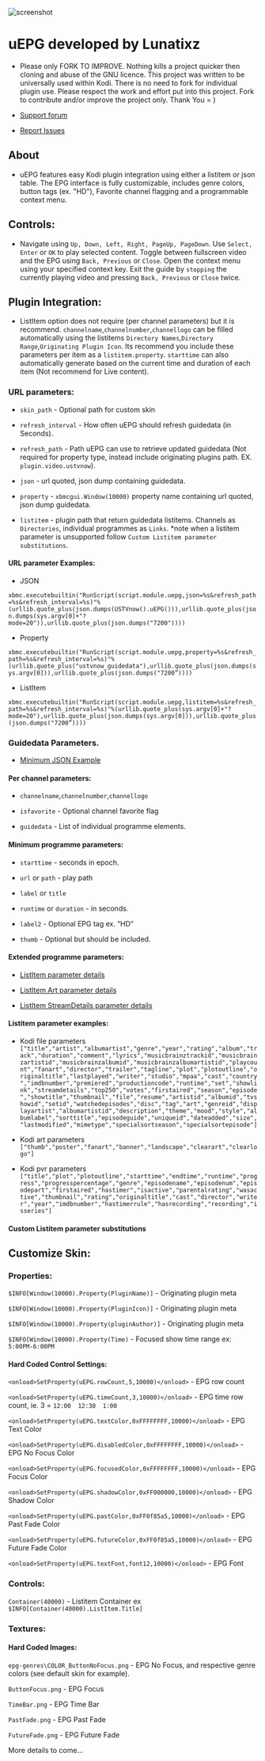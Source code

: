 ![screenshot](https://github.com/Lunatixz/XBMC_Addons/raw/master/script.module.uepg/resources/images/icon.png)
# uEPG developed by Lunatixz

- Please only FORK TO IMPROVE. Nothing kills a project quicker then cloning and abuse of the GNU licence. This project was written to be universally used within Kodi. There is no need to fork for individual plugin use. Please respect the work and effort put into this project. Fork to contribute and/or improve the project only. Thank You = )

- [Support forum](https://forum.kodi.tv/showthread.php?tid=321231)
- [Report Issues](https://github.com/Lunatixz/XBMC_Addons/issues/new)

## About

- uEPG features easy Kodi plugin integration using either a listitem or json table. 
The EPG interface is fully customizable, includes genre colors, button tags (ex. "HD"), Favorite channel flagging and a programmable context menu.

## Controls:

- Navigate using `Up, Down, Left, Right, PageUp, PageDown`. Use `Select, Enter` or `OK` to play selected content. Toggle between fullscreen video and the EPG using `Back, Previous` or `Close`. Open the context menu using your specified context key. Exit the guide by `stopping` the currently playing video and pressing  `Back, Previous` or `Close` twice.

## Plugin Integration:

- ListItem option does not require (per channel parameters) but it is recommend. `channelname`,`channelnumber`,`channellogo` can be filled automatically using the listitems `Directory Names`,`Directory Range`,`Originating Plugin Icon`. Its recommend you include these parameters per item as a `listitem.property`. `starttime` can also automatically generate based on the current time and duration of each item (Not recommend for Live content).

### URL parameters:

- `skin_path` - Optional path for custom skin

- `refresh_interval` - How often uEPG should refresh guidedata (in Seconds).

- `refresh_path` - Path uEPG can use to retrieve updated guidedata (Not required for property type, instead include originating plugins path. EX. `plugin.video.ustvnow`).
 
- `json` - url quoted, json dump containing guidedata.

- `property` - `xbmcgui.Window(10000)` property name containing url quoted, json dump guidedata.

- `listitem` - plugin path that return guidedata listitems. Channels as `Directories`, individual programmes as `Links`. *note when a listitem parameter is unsupported follow `Custom Listitem parameter substitutions`.


#### URL parameter Examples:

- JSON

`xbmc.executebuiltin("RunScript(script.module.uepg,json=%s&refresh_path=%s&refresh_interval=%s)"%(urllib.quote_plus(json.dumps(USTVnow().uEPG())),urllib.quote_plus(json.dumps(sys.argv[0]+"?mode=20")),urllib.quote_plus(json.dumps("7200"))))`

- Property

`xbmc.executebuiltin("RunScript(script.module.uepg,property=%s&refresh_path=%s&refresh_interval=%s)"%(urllib.quote_plus("ustvnow_guidedata"),urllib.quote_plus(json.dumps(sys.argv[0])),urllib.quote_plus(json.dumps("7200”))))`

- ListItem

`xbmc.executebuiltin("RunScript(script.module.uepg,listitem=%s&refresh_path=%s&refresh_interval=%s)"%(urllib.quote_plus(sys.argv[0]+"?mode=20"),urllib.quote_plus(json.dumps(sys.argv[0])),urllib.quote_plus(json.dumps("7200”))))`

### Guidedata Parameters. 

- [Minimum JSON Example](https://github.com/Lunatixz/XBMC_Addons/raw/master/script.module.uepg/resources/example.json)

#### Per channel parameters:

- `channelname`,`channelnumber`,`channellogo`

- `isfavorite` - Optional channel favorite flag

- `guidedata`  - List of individual programme elements.

#### Minimum programme parameters:

- `starttime` - seconds in epoch.

- `url` or `path` - play path

- `label` or `title`

- `runtime` or `duration` - in seconds.

- `label2` - Optional EPG tag ex. “HD”

- `thumb`  - Optional but should be included.

#### Extended programme parameters:

- [ListItem parameter details](https://codedocs.xyz/xbmc/xbmc/group__python__xbmcgui__listitem.html#ga0b71166869bda87ad744942888fb5f14)

- [ListItem Art parameter details](https://codedocs.xyz/xbmc/xbmc/group__python__xbmcgui__listitem.html#gad3f9b9befa5f3d2f4683f9957264dbbe)

- [ListItem StreamDetails parameter details](https://codedocs.xyz/xbmc/xbmc/group__python__xbmcgui__listitem.html#gaf0c020ba8bc205d61e786dfec9111cdc)

#### Listitem parameter examples:

- Kodi file parameters 
`["title","artist","albumartist","genre","year","rating","album","track","duration","comment","lyrics","musicbrainztrackid","musicbrainzartistid","musicbrainzalbumid","musicbrainzalbumartistid","playcount","fanart","director","trailer","tagline","plot","plotoutline","originaltitle","lastplayed","writer","studio","mpaa","cast","country","imdbnumber","premiered","productioncode","runtime","set","showlink","streamdetails","top250","votes","firstaired","season","episode","showtitle","thumbnail","file","resume","artistid","albumid","tvshowid","setid","watchedepisodes","disc","tag","art","genreid","displayartist","albumartistid","description","theme","mood","style","albumlabel","sorttitle","episodeguide","uniqueid","dateadded","size","lastmodified","mimetype","specialsortseason","specialsortepisode"]`

- Kodi art parameters  
`["thumb","poster","fanart","banner","landscape","clearart","clearlogo"]`

- Kodi pvr parameters  
`["title","plot","plotoutline","starttime","endtime","runtime","progress","progresspercentage","genre","episodename","episodenum","episodepart","firstaired","hastimer","isactive","parentalrating","wasactive","thumbnail","rating","originaltitle","cast","director","writer","year","imdbnumber","hastimerrule","hasrecording","recording","isseries"]`

#### Custom Listitem parameter substitutions




## Customize Skin:

### Properties:

`$INFO[Window(10000).Property(PluginName)]` - Originating plugin meta 

`$INFO[Window(10000).Property(PluginIcon)]` - Originating plugin meta 

`$INFO[Window(10000).Property(pluginAuthor)]` - Originating plugin meta 

`$INFO[Window(10000).Property(Time)` - Focused show time range ex: `5:00PM-6:00PM`

#### Hard Coded Control Settings:

`<onload>SetProperty(uEPG.rowCount,5,10000)</onload>` - EPG row count

`<onload>SetProperty(uEPG.timeCount,3,10000)</onload>` - EPG time row count, ie. 3 = `12:00  12:30  1:00`

`<onload>SetProperty(uEPG.textColor,0xFFFFFFFF,10000)</onload>` - EPG Text Color

`<onload>SetProperty(uEPG.disabledColor,0xFFFFFFFF,10000)</onload>` - EPG No Focus Color

`<onload>SetProperty(uEPG.focusedColor,0xFFFFFFFF,10000)</onload>` - EPG Focus Color

`<onload>SetProperty(uEPG.shadowColor,0xFF000000,10000)</onload>` - EPG Shadow Color

`<onload>SetProperty(uEPG.pastColor,0xFF0f85a5,10000)</onload>` - EPG Past Fade Color

`<onload>SetProperty(uEPG.futureColor,0xFF0f85a5,10000)</onload>` - EPG Future Fade Color

`<onload>SetProperty(uEPG.textFont,font12,10000)</onload>` - EPG Font

### Controls:

`Container(40000)` - Listitem Container ex `$INFO[Container(40000).ListItem.Title]`

### Textures:

#### Hard Coded Images:

`epg-genres\COLOR_ButtonNoFocus.png` - EPG No Focus, and respective genre colors (see default skin for example). 

`ButtonFocus.png` - EPG Focus

`TimeBar.png`  - EPG Time Bar

`PastFade.png` - EPG Past Fade

`FutureFade.png` - EPG Future Fade

More details to come...
